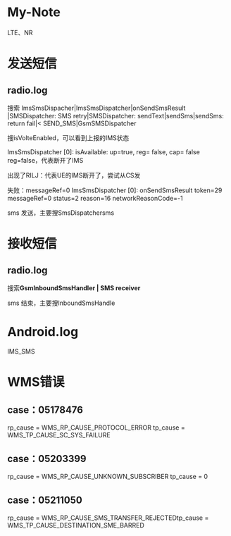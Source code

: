 # My-Note
LTE、NR
# 发送短信
## radio.log
搜索
ImsSmsDispacher|ImsSmsDispatcher|onSendSmsResult |SMSDispatcher: SMS retry|SMSDispatcher: sendText|sendSms|sendSms: return fail|< SEND_SMS|GsmSMSDispatcher

搜isVolteEnabled，可以看到上报的IMS状态

ImsSmsDispatcher [0]: isAvailable: up=true, reg= false, cap= false
reg=false，代表断开了IMS

出现了RILJ：代表UE的IMS断开了，尝试从CS发

失败：messageRef=0
ImsSmsDispatcher [0]: onSendSmsResult token=29 messageRef=0 status=2 reason=16 networkReasonCode=-1


sms 发送，主要搜SmsDispatchersms

# 接收短信
## radio.log
搜索**GsmInboundSmsHandler | SMS receiver**

sms 结束，主要搜InboundSmsHandle

# Android.log
IMS_SMS

# WMS错误
## case：05178476
rp_cause = WMS_RP_CAUSE_PROTOCOL_ERROR
tp_cause = WMS_TP_CAUSE_SC_SYS_FAILURE

## case：05203399
rp_cause = WMS_RP_CAUSE_UNKNOWN_SUBSCRIBER
tp_cause = 0

## case：05211050
rp_cause = WMS_RP_CAUSE_SMS_TRANSFER_REJECTEDtp_cause = WMS_TP_CAUSE_DESTINATION_SME_BARRED
